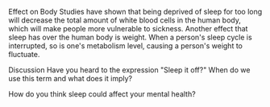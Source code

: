 Effect on Body
Studies have shown that being deprived of sleep for too long will decrease the total amount of white blood cells in the human body, which will make people more vulnerable to sickness. Another effect that sleep has over the human body is weight. When a person's sleep cycle is interrupted, so is one's metabolism level, causing a person's weight to fluctuate.

Discussion
Have you heard to the expression "Sleep it off?" When do we use this term and what does it imply?

How do you think sleep could affect your mental health?




